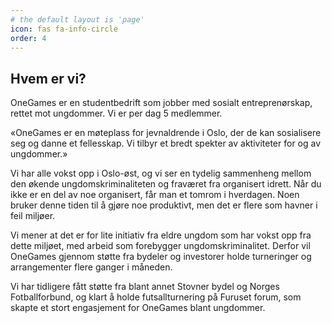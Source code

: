 ```yaml
---
# the default layout is 'page'
icon: fas fa-info-circle
order: 4
---
```


## Hvem er vi?

OneGames er en studentbedrift som jobber med sosialt entreprenørskap, rettet mot ungdommer. Vi er per dag 5 medlemmer.

«OneGames er en møteplass for jevnaldrende i Oslo, der de kan sosialisere seg og danne et fellesskap. Vi tilbyr et bredt spekter av aktiviteter for og av ungdommer.»

Vi har alle vokst opp i Oslo-øst, og vi ser en tydelig sammenheng mellom den økende ungdomskriminaliteten og fraværet fra organisert idrett. Når du ikke er en del av noe organisert, får man et tomrom i hverdagen. Noen bruker denne tiden til å gjøre noe produktivt, men det er flere som havner i feil miljøer.

Vi mener at det er for lite initiativ fra eldre ungdom som har vokst opp fra dette miljøet, med arbeid som forebygger ungdomskriminalitet. Derfor vil OneGames gjennom støtte fra bydeler og investorer holde turneringer og arrangementer flere ganger i måneden.

Vi har tidligere fått støtte fra blant annet Stovner bydel og Norges Fotballforbund, og klart å holde futsallturnering på Furuset forum, som skapte et stort engasjement for OneGames blant ungdommer.
